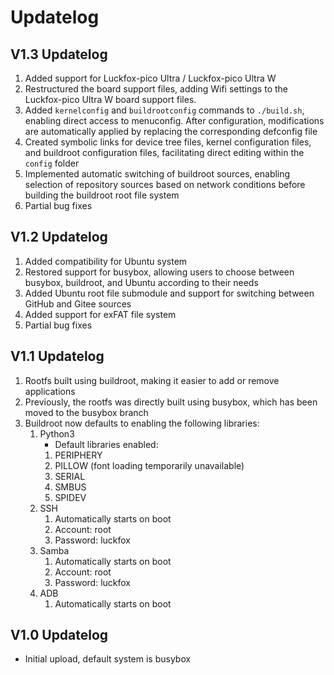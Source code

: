 # Updatelog
## V1.3 Updatelog
1. Added support for Luckfox-pico Ultra / Luckfox-pico Ultra W
2. Restructured the board support files, adding Wifi settings to the Luckfox-pico Ultra W board support files.
3. Added `kernelconfig` and `buildrootconfig` commands to `./build.sh`, enabling direct access to menuconfig. After configuration, modifications are automatically applied by replacing the corresponding defconfig file
4. Created symbolic links for device tree files, kernel configuration files, and buildroot configuration files, facilitating direct editing within the `config` folder
5. Implemented automatic switching of buildroot sources, enabling selection of repository sources based on network conditions before building the buildroot root file system
6. Partial bug fixes
## V1.2 Updatelog
1. Added compatibility for Ubuntu system
2. Restored support for busybox, allowing users to choose between busybox, buildroot, and Ubuntu according to their needs
3. Added Ubuntu root file submodule and support for switching between GitHub and Gitee sources
4. Added support for exFAT file system
5. Partial bug fixes
## V1.1 Updatelog
1. Rootfs built using buildroot, making it easier to add or remove applications
2. Previously, the rootfs was directly built using busybox, which has been moved to the busybox branch
3. Buildroot now defaults to enabling the following libraries:
   1. Python3
      * Default libraries enabled:
      1. PERIPHERY
      2. PILLOW (font loading temporarily unavailable)
      3. SERIAL
      4. SMBUS
      5. SPIDEV
   2. SSH
      1. Automatically starts on boot
      2. Account: root
      3. Password: luckfox
   3. Samba
      1. Automatically starts on boot
      2. Account: root
      3. Password: luckfox
   4. ADB
      1. Automatically starts on boot
## V1.0 Updatelog
* Initial upload, default system is busybox
